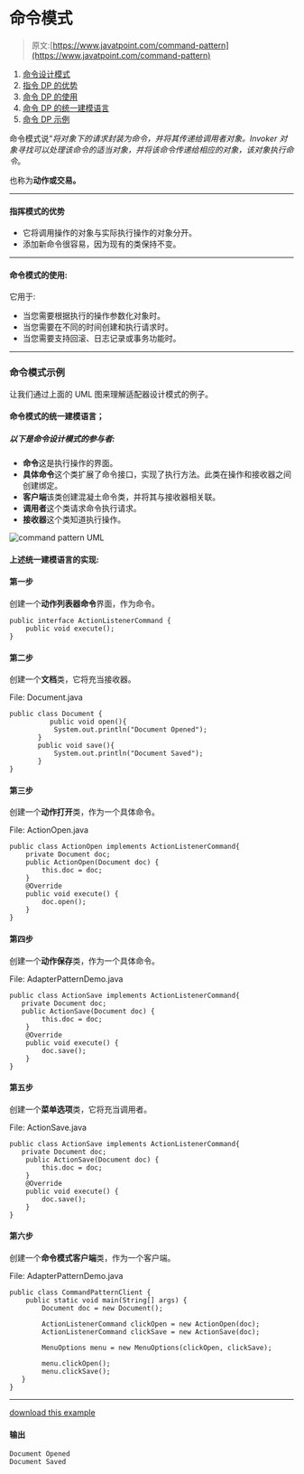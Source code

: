 # 命令模式

> 原文:[https://www.javatpoint.com/command-pattern](https://www.javatpoint.com/command-pattern)

1.  [命令设计模式](#)
2.  [指令 DP 的优势](#adv)
3.  [命令 DP 的使用](#usage)
4.  [命令 DP 的统一建模语言](#uml)
5.  [命令 DP 示例](#ex)

命令模式说“*将对象下的请求封装为命令，并将其传递给调用者对象。Invoker 对象寻找可以处理该命令的适当对象，并将该命令传递给相应的对象，该对象执行命令*。

也称为**动作或交易。**

* * *

#### 指挥模式的优势

*   它将调用操作的对象与实际执行操作的对象分开。
*   添加新命令很容易，因为现有的类保持不变。

* * *

#### 命令模式的使用:

它用于:

*   当您需要根据执行的操作参数化对象时。
*   当您需要在不同的时间创建和执行请求时。
*   当您需要支持回滚、日志记录或事务功能时。

* * *

### 命令模式示例

让我们通过上面的 UML 图来理解适配器设计模式的例子。

#### 命令模式的统一建模语言；

##### 以下是命令设计模式的参与者:

*   **命令**这是执行操作的界面。
*   **具体命令**这个类扩展了命令接口，实现了执行方法。此类在操作和接收器之间创建绑定。
*   **客户端**该类创建混凝土命令类，并将其与接收器相关联。
*   **调用者**这个类请求命令执行请求。
*   **接收器**这个类知道执行操作。

![command pattern UML](../Images/bc7c879d4a1dc2e67c604a87338e2697.png)

#### 上述统一建模语言的实现:

#### 第一步

创建一个**动作列表器命令**界面，作为命令。

```
public interface ActionListenerCommand {
	public void execute();
}

```

#### 第二步

创建一个**文档**类，它将充当接收器。

File: Document.java

```
public class Document {
          public void open(){
	       System.out.println("Document Opened");
	   }
	   public void save(){
	       System.out.println("Document Saved");
	   }
}

```

#### 第三步

创建一个**动作打开**类，作为一个具体命令。

File: ActionOpen.java

```
public class ActionOpen implements ActionListenerCommand{
    private Document doc;
    public ActionOpen(Document doc) {
        this.doc = doc;
    }
    @Override
    public void execute() {
        doc.open();
    }
}

```

#### 第四步

创建一个**动作保存**类，作为一个具体命令。

File: AdapterPatternDemo.java

```
public class ActionSave implements ActionListenerCommand{
   private Document doc;
   public ActionSave(Document doc) {
        this.doc = doc;
    }
    @Override
    public void execute() {
        doc.save();
    }
}

```

#### 第五步

创建一个**菜单选项**类，它将充当调用者。

File: ActionSave.java

```
public class ActionSave implements ActionListenerCommand{
   private Document doc;
    public ActionSave(Document doc) {
        this.doc = doc;
    }
    @Override
    public void execute() {
        doc.save();
    }
}

```

#### 第六步

创建一个**命令模式客户端**类，作为一个客户端。

File: AdapterPatternDemo.java

```
public class CommandPatternClient {
	public static void main(String[] args) {
        Document doc = new Document();

        ActionListenerCommand clickOpen = new ActionOpen(doc);
        ActionListenerCommand clickSave = new ActionSave(doc);

        MenuOptions menu = new MenuOptions(clickOpen, clickSave);

        menu.clickOpen();
        menu.clickSave();
   }
}

```

* * *

[download this example](designpattern/designpatternexample/commandpattern.zip)

#### 输出

```
Document Opened
Document Saved

```
